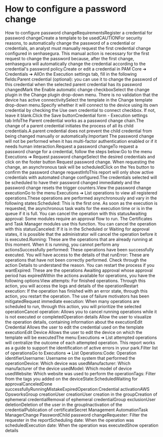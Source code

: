 # How to configure a password change 

How to configure password changeRequirementsRegister a credential for password changeCreate a template to be usedCAUTIONFor security reasons, to automatically change the password of a credential or credentials, an analyst must manually request the first credential change configured in senhasegura. This manual action is necessary for the first request to change the password because, after the first change, senhasegura will automatically change the credential according to the credential's password policy.Create or edit a credential in PAM Core ➔ Credentials ➔ AllOn the Execution settings tab, fill in the following fields:Parent credential (optional): you can use it to change the password of this credential when the selected parent credential has its password changedMark the Enable automatic change checkboxSelect the change plugin in the Change plugin drop-down menu. There is no validation that the device has active connectivitySelect the template in the Change template drop-down menu.Specify whether it will connect to the device using its own credential by checking the Use own credential to connect checkbox. If not, leave it blank.Click the Save buttonCredential form - Execution settings tab InfoThe Parent credential works as a password change chain.The change of a parent credential initiates the process of all its child credentials.A parent credential does not prevent the child credential from being changed manually or automatically.Important The password change will not be performed when it has multi-factor authentication enabled or if it needs human interaction.Request a password changeTo request a password change for a credential, follow the steps below:Go to the menu Executions ➔ Request password changeSelect the desired credentials and click on the footer button Request password change. When requesting the change, an asynchronous task will be scheduledClick on the Yes button to confirm the password change requestInfoThis report will only show active credentials with automated change configured.The credentials selected will be scheduled to have their password changed immediately and the password change resets the trigger counters.View the password change executionGo to the menu Executions ➔ List operations to view all registered operations.These operations are performed asynchronously and vary in the following states:Scheduled: This is the first one. As soon as the execution is requested, the asynchronous task waits for the execution time or is in the queue if it is full. You can cancel the operation with this statusAwaiting approval: Some modules require an approval flow to run. The Certificates and Task Manager modules use this function. You can cancel the operation with this statusCanceled: If it is in the Scheduled or Waiting for approval states, it is possible that the administrator will cancel the operation before it is executed.Running: These are the operations that are already running at this moment. When it is running, you cannot perform any actionsSuccessfully performed: These operations have been successfully executed. You will have access to the details of that runError: These are operations that have not been correctly performed. Check through the action Details to understand the reason. You can restart the process if you wantExpired: These are the operations Awaiting approval whose approval period has expiredWithin the actions available for operations, you have the following options:View attempts: For finished operations. Through this action, you will access the logs and details of the operationRestart execution: If the operation has finished with an error state, through this action, you restart the operation. The use of failure motivators has been mitigatedRequest immediate execution: When many operations are scheduled to run, through this action, you will prioritize the selected operationCancel operation: Allows you to cancel running operations while it is not executed or completedOperation details Allow the user to visualize the operation details, containing information about the executionEdit Credential Allows the user to edit the credential used on the template executionEdit Device Allows the user to edit the device on which the template will be executedThe menu Executions ➔ List attempted operations will centralize the outcome of each attempted operation. This report works as a guide to support the identification of active errors in your park.Filter list of operationsGo to Executions ➔ List Operations:Code: Operation identifierUsername: Username on the system that performed the operationDevice: Which device was usedManufacturer: Which manufacturer of the device usedModel: Which model of device usedWebsite: Which website was used to perform the operationTags: Filter from the tags you added on the deviceState:ScheduledWaiting for approvalCanceledDone successfullyRunningMistakeExpiredOperation:Credential activationAWS OpsworksGroup creationUser creationUser creation in the groupCreation of ephemeral credentialRemoval of ephemeral credentialGroup exclusionUser deletionDeletion of the user in the groupInactivation of the credentialPublication of certificateSecret Management AutomationTask ManagerChange PasswordChild password changeRequester: Filter the requester in the reportScheduling date: When the operation was scheduledExecution date: When the operation was executedShow operation details